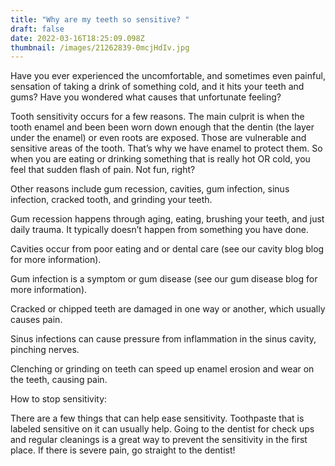 ```yaml
---
title: "Why are my teeth so sensitive? "
draft: false
date: 2022-03-16T18:25:09.098Z
thumbnail: /images/21262839-0mcjHdIv.jpg
---
```

Have you ever experienced the uncomfortable, and sometimes even painful, sensation of taking a drink of something cold, and it hits your teeth and gums? Have you wondered what causes that unfortunate feeling?

Tooth sensitivity occurs for a few reasons. The main culprit is when the tooth enamel and been been worn down enough that the dentin (the layer under the enamel) or even roots are exposed. Those are vulnerable and sensitive areas of the tooth. That’s why we have enamel to protect them.  So when you are eating or drinking something that is really hot OR cold, you feel that sudden flash of pain. Not fun, right? 

Other reasons include gum recession, cavities, gum infection, sinus infection, cracked tooth, and grinding your teeth. 

Gum recession happens through aging, eating, brushing your teeth, and just daily trauma. It typically doesn’t happen from something you have done.

Cavities occur from poor eating and or dental care (see our cavity blog blog for more information). 


Gum infection is a symptom or gum disease (see our gum disease blog for more information). 

Cracked or chipped teeth are damaged in one way or another, which usually causes pain. 

Sinus infections can cause pressure from inflammation in the sinus cavity, pinching nerves. 


Clenching or grinding on teeth can speed up enamel erosion and wear on the teeth, causing pain. 

How to stop sensitivity:

There are a few things that can help ease sensitivity. Toothpaste that is labeled sensitive on it can usually help. Going to the dentist for check ups and regular cleanings is a great way to prevent the sensitivity in the first place. If there is severe pain, go straight to the dentist!